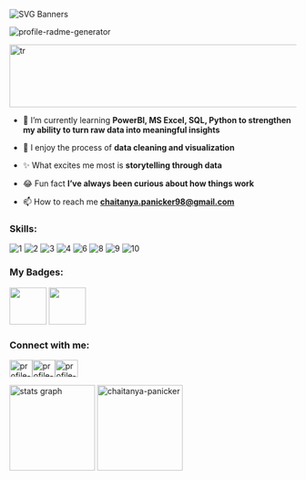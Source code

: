 

![SVG Banners](https://svg-banners.vercel.app/api?type=textBox&text1=Chaitanya%20Panicker%20🤠&text2=A%20Passionate%20Data%20Analyst&width=900&height=400)


<img height="auto" src="https://komarev.com/ghpvc/?username=Chaitanya-Panicker&label=Profile%20views&color=0e75b6&style=flat" alt="profile-radme-generator" />




<p align="left"> <img width="900" height="110" src="https://readme-jokes.vercel.app/api" alt ="tr"/> </p>



- 🌱 I’m currently learning **PowerBI, MS Excel, SQL, Python to strengthen my ability to turn raw data into meaningful insights**

- 💬 I enjoy the process of **data cleaning and visualization**

- ✨ What excites me most is **storytelling through data**

- 😂 Fun fact **I’ve always been curious about how things work**

- 📫 How to reach me **chaitanya.panicker98@gmail.com**

<h3 align="left">Skills:</h3>

<p align="left">
  
![1](https://github.com/user-attachments/assets/03a5f06f-2a4f-4d8f-9cbe-ab110d4399a2)
![2](https://github.com/user-attachments/assets/238cf12e-4228-4517-8b05-e0db3c31d9f5)
![3](https://github.com/user-attachments/assets/205e77ce-0427-485c-adbc-2e74f9b9daf0)
![4](https://github.com/user-attachments/assets/77586ae6-83d2-4565-8d14-83758d57d989)
![6](https://github.com/user-attachments/assets/644039a4-62d3-4094-a780-3fb249fc92e1)
![8](https://github.com/user-attachments/assets/9bc65ad9-4f9f-4770-bf88-34de1a60cccd)
![9](https://github.com/user-attachments/assets/5d6daa58-bcf4-4db2-a1e9-bc673815bd15)
![10](https://github.com/user-attachments/assets/3b35be3c-4e28-4e7c-9ff8-01114351d9af)

</p>

<h3 align="left">My Badges:</h3>

<p align="left">

<img src="https://www.netacad.com/p/ff9e491c-49be-4734-803e-a79e6e83dab1/badges/badge-images/52517717-589b-4c76-977d-27a53952379f.png" alt="" width="65" height="65">
<img src="https://encrypted-tbn0.gstatic.com/images?q=tbn:ANd9GcSg4yJwgsovd5194JGuPU8kuYiNfSwFIGEsaw&s" alt="" width="65" height="65">
</p>


<h3 align="left">Connect with me:</h3> <p align="left"> <a href="https://github.com/Chaitanya-Panicker" target="blank"><img align="center" src=https://raw.githubusercontent.com/rahuldkjain/github-profile-readme-generator/master/src/images/icons/Social/github.svg alt="profile-radme-generator" height="30" width="40" /></a><a href="https://linkedin.com/in/www.linkedin.com/in/chaitanyapanicker98" target="blank"><img align="center" src=https://raw.githubusercontent.com/rahuldkjain/github-profile-readme-generator/master/src/images/icons/Social/linked-in-alt.svg alt="profile-radme-generator" height="30" width="40" /></a><a href="https://www.hackerrank.com/https://www.hackerrank.com/profile/chait_98" target="blank"><img align="center" src=https://raw.githubusercontent.com/rahuldkjain/github-profile-readme-generator/master/src/images/icons/Social/hackerrank.svg alt="profile-radme-generator" height="30" width="40" /></a> </p>




<div align="left">
  <img src="https://github-readme-stats.vercel.app/api?username=chaitanya-panicker&hide_title=false&hide_rank=true&show_icons=true&include_all_commits=true&count_private=true&disable_animations=false&theme=dracula&locale=en&hide_border=false" height="150" alt="stats graph"  />
  <img src="https://github-readme-streak-stats.herokuapp.com/?user=chaitanya-panicker&" alt="chaitanya-panicker" height="150"/>
</div>

